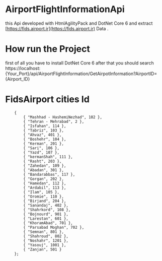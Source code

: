 # AirportFlightInformationApi
this Api developed with HtmlAgilityPack and DotNet Core 6 and extract [https://fids.airport.ir](https://fids.airport.ir) Data .

# How run the Project
first of all you have to install DotNet Core 6 after that you should search
https://localhost:{Your_Port}/api/AirportFlightInformation/GetAirpotInformation?AirportID={Airport_ID}

# FidsAirport cities Id
        {
            { "Mashhad - HashemiNezhad", 102 },
            { "Tehran - Mehrabad", 2 },
            { "Isfahan", 114 },
            { "Tabriz", 103 },
            { "Ahvaz", 401 },
            { "Boshehr", 104 },
            { "Kerman", 201 },
            { "Sari", 106 },
            { "Yazd", 107 },
            { "kermanShah", 111 },
            { "Rasht", 203 },
            { "Zahedan", 109 },
            { "Abadan", 301 },
            { "Bandarabbas", 117 },
            { "Gorgan", 202 },
            { "Hamedan", 112 },
            { "Ardabil", 113 },
            { "Ilam", 105 },
            { "Oromie", 110 },
            { "Birjand", 204 },
            { "Sanandaj", 402 },
            { "Shahrkord", 108 },
            { "Bojnourd", 901 },
            { "Larestan", 601 },
            { "KhoramAbad", 701 },
            { "Parsabad Moghan", 702 },
            { "Semnan", 801 },
            { "Shahroud", 802 },
            { "Noshahr", 1201 },
            { "Yasouj", 1001 },
            { "Zanjan", 501 }
        };
